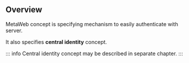 ## Overview

MetaWeb concept is specifying mechanism to easily authenticate with server.

It also specifies **central identity** concept.

::: info
Central identity concept may be described in separate chapter.
:::